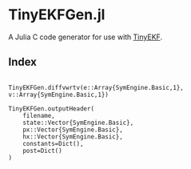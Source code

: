 # TinyEKFGen.jl

A Julia C code generator for use with [TinyEKF](https://github.com/simondlevy/TinyEKF).

## Index

```@index
```

```@docs
TinyEKFGen.diffvwrtv(e::Array{SymEngine.Basic,1}, v::Array{SymEngine.Basic,1})

TinyEKFGen.outputHeader(
    filename,
    state::Vector{SymEngine.Basic},
    px::Vector{SymEngine.Basic},
    hx::Vector{SymEngine.Basic},
    constants=Dict(),
    post=Dict()
)
```


